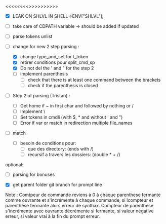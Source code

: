 <<<<<<<<<IMPORTANT>>>>>>>>>>>
- [x] LEAK ON SHLVL IN SHELL->ENV["SHLVL"];

- [ ] take care of CDPATH variable -> should be added if updated

- [ ] parse tokens unlist

- [ ] change for new 2 step parsing :
  - [x] change type_and_set for t_token
  - [x] retirer conditions pour split_cmd_sp
  - [x] Do not del the ' and " for the step 2
  - [ ] implement parenthesis
    - [ ] check that there is at least one command between the brackets
    - [ ] check if the parenthesis is closed

- [ ] Step 2 of parsing (Tristan) :
  - [ ] Get home if ~ in first char and followed by nothing or /
  - [ ] Implement \
  - [ ] Set tokens in cmdli (with $, * and without ' and ")
  - [ ] Error if var or match in redirection multiple file_names

- [ ] match
  - [ ] besoin de conditions pour:
    - [ ] que des directory: (ends with /)
    - [ ] recursif a travers les dossiers: (double * + /)

optional:
- [ ] parsing for bonuses

- [x] get parent folder git branch for prompt line

Note :
Comtpeur de commande reviens à 0 à chaque parenthese fermante comme ouvrante et s'incrémente à chaque commande, si !compteur et parenthèse fermante alors erreur de synthax.
Compteur de parenthese s'incrémente avec ouvrante décrémente si fermante, si valeur négative erreur, si valeur vrai à la fin du prompt erreur.
